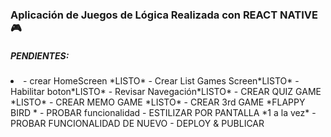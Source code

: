 <h3> Aplicación de Juegos de Lógica Realizada con REACT NATIVE🎮</h3>


<h5>PENDIENTES:</h5>
<li>
- crear HomeScreen *LISTO* 
- Crear List Games Screen*LISTO*
- Habilitar boton*LISTO*
- Revisar Navegación*LISTO*
- CREAR QUIZ GAME *LISTO*
- CREAR MEMO GAME *LISTO*
- CREAR 3rd GAME  *FLAPPY BIRD *
- PROBAR funcionalidad
- ESTILIZAR POR PANTALLA *1 a la vez*
- PROBAR FUNCIONALIDAD DE NUEVO
- DEPLOY & PUBLICAR
</li>
